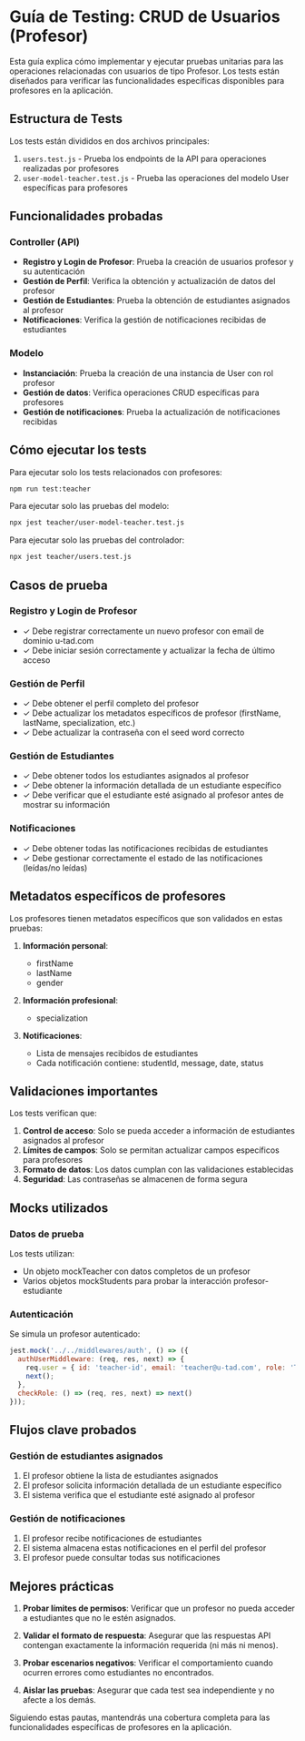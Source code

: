 # Guía de Testing: CRUD de Usuarios (Profesor)

Esta guía explica cómo implementar y ejecutar pruebas unitarias para las operaciones relacionadas con usuarios de tipo Profesor. Los tests están diseñados para verificar las funcionalidades específicas disponibles para profesores en la aplicación.

## Estructura de Tests

Los tests están divididos en dos archivos principales:

1. `users.test.js` - Prueba los endpoints de la API para operaciones realizadas por profesores
2. `user-model-teacher.test.js` - Prueba las operaciones del modelo User específicas para profesores

## Funcionalidades probadas

### Controller (API)

- **Registro y Login de Profesor**: Prueba la creación de usuarios profesor y su autenticación
- **Gestión de Perfil**: Verifica la obtención y actualización de datos del profesor
- **Gestión de Estudiantes**: Prueba la obtención de estudiantes asignados al profesor
- **Notificaciones**: Verifica la gestión de notificaciones recibidas de estudiantes

### Modelo

- **Instanciación**: Prueba la creación de una instancia de User con rol profesor
- **Gestión de datos**: Verifica operaciones CRUD específicas para profesores
- **Gestión de notificaciones**: Prueba la actualización de notificaciones recibidas

## Cómo ejecutar los tests

Para ejecutar solo los tests relacionados con profesores:

```bash
npm run test:teacher
```

Para ejecutar solo las pruebas del modelo:

```bash
npx jest teacher/user-model-teacher.test.js
```

Para ejecutar solo las pruebas del controlador:

```bash
npx jest teacher/users.test.js
```

## Casos de prueba

### Registro y Login de Profesor
- ✓ Debe registrar correctamente un nuevo profesor con email de dominio u-tad.com
- ✓ Debe iniciar sesión correctamente y actualizar la fecha de último acceso

### Gestión de Perfil
- ✓ Debe obtener el perfil completo del profesor
- ✓ Debe actualizar los metadatos específicos de profesor (firstName, lastName, specialization, etc.)
- ✓ Debe actualizar la contraseña con el seed word correcto

### Gestión de Estudiantes
- ✓ Debe obtener todos los estudiantes asignados al profesor
- ✓ Debe obtener la información detallada de un estudiante específico
- ✓ Debe verificar que el estudiante esté asignado al profesor antes de mostrar su información

### Notificaciones
- ✓ Debe obtener todas las notificaciones recibidas de estudiantes
- ✓ Debe gestionar correctamente el estado de las notificaciones (leídas/no leídas)

## Metadatos específicos de profesores

Los profesores tienen metadatos específicos que son validados en estas pruebas:

1. **Información personal**:
   - firstName
   - lastName
   - gender

2. **Información profesional**:
   - specialization

3. **Notificaciones**:
   - Lista de mensajes recibidos de estudiantes
   - Cada notificación contiene: studentId, message, date, status

## Validaciones importantes

Los tests verifican que:

1. **Control de acceso**: Solo se pueda acceder a información de estudiantes asignados al profesor
2. **Límites de campos**: Solo se permitan actualizar campos específicos para profesores
3. **Formato de datos**: Los datos cumplan con las validaciones establecidas
4. **Seguridad**: Las contraseñas se almacenen de forma segura

## Mocks utilizados

### Datos de prueba
Los tests utilizan:

- Un objeto mockTeacher con datos completos de un profesor
- Varios objetos mockStudents para probar la interacción profesor-estudiante

### Autenticación
Se simula un profesor autenticado:

```javascript
jest.mock('../../middlewares/auth', () => ({
  authUserMiddleware: (req, res, next) => {
    req.user = { id: 'teacher-id', email: 'teacher@u-tad.com', role: 'TEACHER' };
    next();
  },
  checkRole: () => (req, res, next) => next()
}));
```

## Flujos clave probados

### Gestión de estudiantes asignados
1. El profesor obtiene la lista de estudiantes asignados
2. El profesor solicita información detallada de un estudiante específico
3. El sistema verifica que el estudiante esté asignado al profesor

### Gestión de notificaciones
1. El profesor recibe notificaciones de estudiantes
2. El sistema almacena estas notificaciones en el perfil del profesor
3. El profesor puede consultar todas sus notificaciones

## Mejores prácticas

1. **Probar límites de permisos**: Verificar que un profesor no pueda acceder a estudiantes que no le estén asignados.

2. **Validar el formato de respuesta**: Asegurar que las respuestas API contengan exactamente la información requerida (ni más ni menos).

3. **Probar escenarios negativos**: Verificar el comportamiento cuando ocurren errores como estudiantes no encontrados.

4. **Aislar las pruebas**: Asegurar que cada test sea independiente y no afecte a los demás.

Siguiendo estas pautas, mantendrás una cobertura completa para las funcionalidades específicas de profesores en la aplicación.
